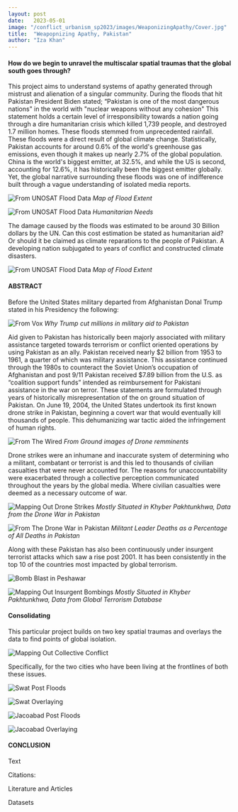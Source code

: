 ```yaml
---
layout: post
date:   2023-05-01
image: "/conflict_urbanism_sp2023/images/WeaponizingApathy/Cover.jpg"
title:  "Weapopnizing Apathy, Pakistan"
author: "Iza Khan"
---
```

#### **How do we begin to unravel the multiscalar spatial traumas that the global south goes through?**  

This project aims to understand systems of apathy generated through mistrust and alienation of a singular community. During the floods that hit Pakistan President Biden stated;  “Pakistan is one of the most dangerous nations" in the world with "nuclear weapons without any cohesion"  This statement holds a certain level of irresponsibility towards a nation going through a dire humanitarian crisis which killed 1,739 people, and destroyed 1.7 million homes. These floods stemmed from unprecedented rainfall. These floods were a direct result of global climate change. Statistically, Pakistan accounts for around 0.6% of the world's greenhouse gas emissions, even though it makes up nearly 2.7% of the global population. China is the world's biggest emitter, at 32.5%, and while the US is second, accounting for 12.6%, it has historically been the biggest emitter globally. Yet, the global narrative surrounding these floods was one of indifference built through a vague understanding of isolated media reports. 

![From UNOSAT Flood Data](/conflict_urbanism_sp2023/images/WeaponizingApathy/Flood.jpeg)
*Map of Flood Extent*

![From UNOSAT Flood Data](/conflict_urbanism_sp2023/images/WeaponizingApathy/PakHumanitarian.jpg)
*Humanitarian Needs*

The damage caused by the floods was estimated to be around 30 Billion dollars by the UN. Can this cost estimation be stated as humanitarian aid? Or should it be claimed as climate reparations to the people of Pakistan. A developing nation subjugated to years of conflict and constructed climate disasters. 

![From UNOSAT Flood Data](/conflict_urbanism_sp2023/images/WeaponizingApathy/PakFloods1.jpg)
*Map of Flood Extent*

#### **ABSTRACT**

Before the United States military departed from Afghanistan Donal Trump stated in his Presidency the following: 

![From Vox](/conflict_urbanism_sp2023/images/WeapopnizingApathy/DonaldTrump.png)
*Why Trump cut millions in military aid to Pakistan*

Aid given to Pakistan has historically been majorly associated with military assistance targeted towards terrorism or conflict oriented operations by using Pakistan as an ally. Pakistan received nearly $2 billion from 1953 to 1961, a quarter of which was military assistance. This assistance continued through the 1980s to counteract the Soviet Union’s occupation of Afghanistan and post 9/11 Pakistan received $7.89 billion from the U.S. as “coalition support funds” intended as reimbursement for Pakistani assistance in the war on terror.
These statements are formulated through years of historically misrepresentation of the on ground situation of Pakistan. On June 19, 2004, the United States undertook its first known drone strike in Pakistan, beginning a covert war that would eventually kill thousands of people. This dehumanizing war tactic aided the infringement of human rights. 

![From The Wired](/conflict_urbanism_sp2023/images/WeapopnizingApathy/Drone.jpg)
*From Ground images of Drone remminents* 

Drone strikes were an inhumane and inaccurate system of determining who a militant, combatant or terrorist is and this led to thousands of civilian casualties that were never accounted for. The reasons for unaccountability were exacerbated through a collective perception communicated throughout the years by the global media. Where civilian casualties were deemed as a necessary outcome of war. 

![Mapping Out Drone Strikes](/conflict_urbanism_sp2023/images/WeapopnizingApathy/PakDrones.jpeg)
*Mostly Situated in Khyber Pakhtunkhwa, Data from the Drone War in Pakistan* 

![From The Drone War in Pakistan](/conflict_urbanism_sp2023/images/WeapopnizingApathy/Charts3.jpg)
*Militant Leader Deaths as a Percentage of All Deaths in Pakistan* 

 Along with these Pakistan has also been continuously under insurgent terrorist attacks which saw a rise post 2001. It has been consistently in the top 10 of the countries most impacted by global terrorism.

![Bomb Blast in Peshawar](/conflict_urbanism_sp2023/images/WeapopnizingApathy/Terrorism1.jpg)

![Mapping Out Insurgent Bombings](/conflict_urbanism_sp2023/images/WeapopnizingApathy/Terrorism.jpeg)
*Mostly Situated in Khyber Pakhtunkhwa, Data from Global Terrorism Database*


#### Consolidating 

This particular project builds on two key spatial traumas and overlays the data to find points of global isolation. 

![Mapping Out Collective Conflict](/conflict_urbanism_sp2023/images/WeapopnizingApathy/Terrorism+Flood.jpeg)

Specifically, for the two cities who have been living at the frontlines of both these issues. 

![Swat Post Floods](/conflict_urbanism_sp2023/images/WeapopnizingApathy/SwatNews.png)

![Swat Overlaying](/conflict_urbanism_sp2023/images/WeapopnizingApathy/Swat.jpeg)

![Jacoabad Post Floods](/conflict_urbanism_sp2023/images/WeapopnizingApathy/JacoabadNews.png)

![Jacoabad Overlaying](/conflict_urbanism_sp2023/images/WeapopnizingApathy/jacobabad2.jpeg)


#### CONCLUSION

Text




Citations:

Literature and Articles

  

Datasets 
